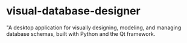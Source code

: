 # visual-database-designer
"A desktop application for visually designing, modeling, and managing database schemas, built with Python and the Qt framework.
